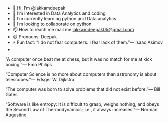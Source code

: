 - 👋 Hi, I’m @lakkamdeepak
- 👀 I’m interested in Data Analytics and coding 
- 🌱 I’m currently learning python and Data analytics
- 💞️ I’m looking to collaborate on python 
- 📫 How to reach me mail me lakkamdeepak05@gmail.com 
- 😄 Pronouns: Deepak
- ⚡ Fun fact: “I do not fear computers. I fear lack of them.”— Isaac Asimov
- 
“A computer once beat me at chess, but it was no match for me at kick boxing.”— Emo Philips
 
“Computer Science is no more about computers than astronomy is about telescopes.”— Edsger W. Dijkstra 

“The computer was born to solve problems that did not exist before.”— Bill Gates 

“Software is like entropy: It is difficult to grasp, weighs nothing, and obeys the Second Law of Thermodynamics; i.e., it always increases.”— Norman Augustine   

<!---
lakkamdeepak/lakkamdeepak is a ✨ special ✨ repository because its `README.md` (this file) appears on your GitHub profile.
You can click the Preview link to take a look at your changes.
--->
